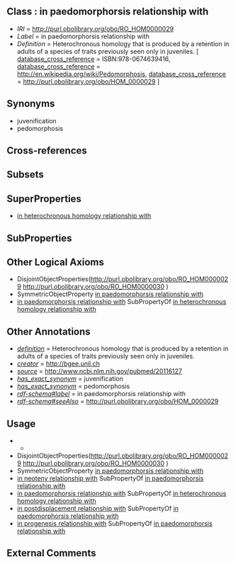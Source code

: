 
## Class : in paedomorphorsis relationship with

 * *IRI* = http://purl.obolibrary.org/obo/RO_HOM0000029
 * *Label* = in paedomorphorsis relationship with
 * *Definition* = Heterochronous homology that is produced by a retention in adults of a species of traits previously seen only in juveniles. [ [database_cross_reference](../../ef/oboInOwl#hasDbXref.md) = ISBN:978-0674639416, [database_cross_reference](../../ef/oboInOwl#hasDbXref.md) = http://en.wikipedia.org/wiki/Pedomorphosis, [database_cross_reference](../../ef/oboInOwl#hasDbXref.md) = http://purl.obolibrary.org/obo/HOM_0000029 ]

## Synonyms

 * juvenification
 * pedomorphosis

## Cross-references


## Subsets


## SuperProperties

 * [in heterochronous homology relationship with](../../RO/28/RO_HOM0000028.md)

## SubProperties


## Other Logical Axioms

 * DisjointObjectProperties(<http://purl.obolibrary.org/obo/RO_HOM0000029> <http://purl.obolibrary.org/obo/RO_HOM0000030> )
 * SymmetricObjectProperty [in paedomorphorsis relationship with](../../RO/29/RO_HOM0000029.md)
 * [in paedomorphorsis relationship with](../../RO/29/RO_HOM0000029.md) SubPropertyOf [in heterochronous homology relationship with](../../RO/28/RO_HOM0000028.md)

## Other Annotations

 * *[definition](../../IAO/15/IAO_0000115.md)* = Heterochronous homology that is produced by a retention in adults of a species of traits previously seen only in juveniles.
 * *[creator](../../or/creator.md)* = http://bgee.unil.ch
 * *[source](../../ce/source.md)* = http://www.ncbi.nlm.nih.gov/pubmed/20116127
 * *[has_exact_synonym](../../ym/oboInOwl#hasExactSynonym.md)* = juvenification
 * *[has_exact_synonym](../../ym/oboInOwl#hasExactSynonym.md)* = pedomorphosis
 * *[rdf-schema#label](../../el/rdf-schema#label.md)* = in paedomorphorsis relationship with
 * *[rdf-schema#seeAlso](../../so/rdf-schema#seeAlso.md)* = http://purl.obolibrary.org/obo/HOM_0000029

## Usage

 * -
 * DisjointObjectProperties(<http://purl.obolibrary.org/obo/RO_HOM0000029> <http://purl.obolibrary.org/obo/RO_HOM0000030> )
 * SymmetricObjectProperty [in paedomorphorsis relationship with](../../RO/29/RO_HOM0000029.md)
 * [in neoteny relationship with](../../RO/32/RO_HOM0000032.md) SubPropertyOf [in paedomorphorsis relationship with](../../RO/29/RO_HOM0000029.md)
 * [in paedomorphorsis relationship with](../../RO/29/RO_HOM0000029.md) SubPropertyOf [in heterochronous homology relationship with](../../RO/28/RO_HOM0000028.md)
 * [in postdisplacement relationship with](../../RO/51/RO_HOM0000051.md) SubPropertyOf [in paedomorphorsis relationship with](../../RO/29/RO_HOM0000029.md)
 * [in progenesis relationship with](../../RO/31/RO_HOM0000031.md) SubPropertyOf [in paedomorphorsis relationship with](../../RO/29/RO_HOM0000029.md)

## External Comments

